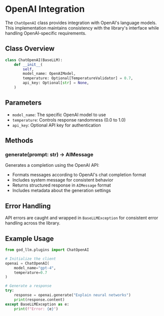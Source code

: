 # OpenAI Integration

The `ChatOpenAI` class provides integration with OpenAI's language models. This implementation maintains consistency with the library's interface while handling OpenAI-specific requirements.

## Class Overview

```python
class ChatOpenAI(BaseLLM):
    def __init__(
        self,
        model_name: OpenAIModel,
        temperature: Optional[TemperatureValidator] = 0.7,
        api_key: Optional[str] = None,
    )
```

## Parameters

- `model_name`: The specific OpenAI model to use
- `temperature`: Controls response randomness (0.0 to 1.0)
- `api_key`: Optional API key for authentication

## Methods

### generate(prompt: str) -> AIMessage

Generates a completion using the OpenAI API:

- Formats messages according to OpenAI's chat completion format
- Includes system message for consistent behavior
- Returns structured response in `AIMessage` format
- Includes metadata about the generation settings

## Error Handling

API errors are caught and wrapped in `BaseLLMException` for consistent error handling across the library.

## Example Usage

```python
from god_llm.plugins import ChatOpenAI

# Initialize the client
openai = ChatOpenAI(
    model_name="gpt-4",
    temperature=0.7
)

# Generate a response
try:
    response = openai.generate("Explain neural networks")
    print(response.content)
except BaseLLMException as e:
    print(f"Error: {e}")
```